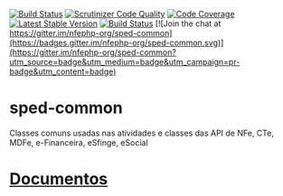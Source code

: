 [![Build Status](https://travis-ci.org/nfephp-org/sped-common.svg?branch=master)](https://travis-ci.org/nfephp-org/sped-common)
[![Scrutinizer Code Quality](https://scrutinizer-ci.com/g/nfephp-org/sped-common/badges/quality-score.png?b=master)](https://scrutinizer-ci.com/g/nfephp-org/sped-common/?branch=master)
[![Code Coverage](https://scrutinizer-ci.com/g/nfephp-org/sped-common/badges/coverage.png?b=master)](https://scrutinizer-ci.com/g/nfephp-org/sped-common/?branch=master)
[![Latest Stable Version][ico-stable]][link-packagist]
[![Build Status](https://scrutinizer-ci.com/g/nfephp-org/sped-common/badges/build.png?b=master)](https://scrutinizer-ci.com/g/nfephp-org/sped-common/build-status/master)
[![Join the chat at https://gitter.im/nfephp-org/sped-common](https://badges.gitter.im/nfephp-org/sped-common.svg)](https://gitter.im/nfephp-org/sped-common?utm_source=badge&utm_medium=badge&utm_campaign=pr-badge&utm_content=badge)

# sped-common

Classes comuns usadas nas atividades e classes das API de NFe, CTe, MDFe, e-Financeira, eSfinge, eSocial

# [Documentos](docs/README.md)


[ico-stable]: https://poser.pugx.org/nfephp-org/sped-common/version
[link-packagist]: https://packagist.org/packages/nfephp-org/sped-common